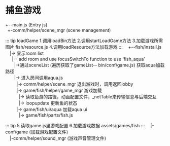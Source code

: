 # 捕鱼游戏

+--main.js (Entry js)  
&ensp;+-comm/helper/scene_mgr (scene management)  

::: tip loadGame
1.调用loadBin方法
2.调用startLoadGame方法
3.加载游戏所需图片 fish/resource.js
4.调用loadResource方法加载游戏 
:::
&ensp;&ensp;+--fish/install.js  
&ensp;&ensp;|-> 显示room list  
&ensp;&ensp;&ensp;|-- add room and use focusSwitchTo function to use ’fish_aqua’  
&ensp;&ensp;&ensp;&ensp;|->通过sceneList (遍历获取了gameList-- bin/conf/game.js) 获取aqua加载路径  
&ensp;&ensp;&ensp;&ensp;|-> 进入房间调用aqua.js  
&ensp;&ensp;&ensp;&ensp;&ensp;|-> comm/helper/scene_mgr 退出游戏时，调用返回lobby  
&ensp;&ensp;&ensp;&ensp;&ensp;|-> game/fish/helper/game_mgr 游戏加载  
&ensp;&ensp;&ensp;&ensp;&ensp;&ensp;|-> 读取鱼游的路径，动画配置文件，_netTable来传输信息与后端交互  
&ensp;&ensp;&ensp;&ensp;&ensp;&ensp;|-> loopupdate 更新鱼的状态  
&ensp;&ensp;&ensp;&ensp;&ensp;|-> game/fish/ui/aqua 加载aqua ui  
&ensp;&ensp;&ensp;&ensp;&ensp;&ensp;|-> game/fish/parts/fish.js  

::: tip
5.读取game.js里游戏配置
6.加载游戏数据 assets/games/fish
:::
&ensp;&ensp;|-conf/game (加载游戏配置文件)  
&ensp;&ensp;|-comm/helper/sound_mgr (游戏声音管理文件)  